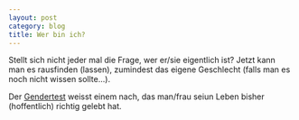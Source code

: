```yaml
---
layout: post
category: blog
title: Wer bin ich?
---
```


Stellt sich nicht jeder mal die Frage, wer er/sie eigentlich ist? Jetzt kann man es rausfinden (lassen), zumindest das eigene Geschlecht (falls man es noch nicht wissen sollte...).

Der [Gendertest](http://test3.thespark.com/gendertest/) weisst einem nach, das man/frau seiun Leben bisher (hoffentlich) richtig gelebt hat.
